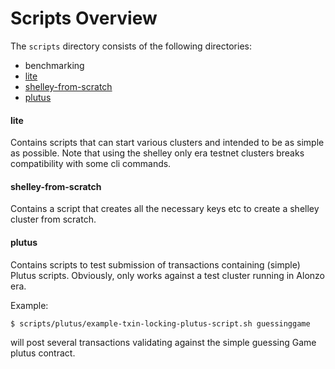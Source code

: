 # Scripts Overview

The `scripts` directory consists of the following directories:
- benchmarking
- [lite](#lite)
- [shelley-from-scratch](#shelley-from-scratch)
- [plutus](#plutus)

#### lite
Contains scripts that can start various clusters and intended to be as simple as possible. Note that using the shelley only era testnet clusters breaks compatibility with some cli commands.

#### shelley-from-scratch
Contains a script that creates all the necessary keys etc to create a shelley cluster from scratch.

#### plutus

Contains scripts to test submission of transactions containing (simple) Plutus scripts. Obviously, only works against a test cluster running in Alonzo era.

Example:

```bash
$ scripts/plutus/example-txin-locking-plutus-script.sh guessinggame
```
will post several transactions validating against the simple guessing Game plutus contract.

